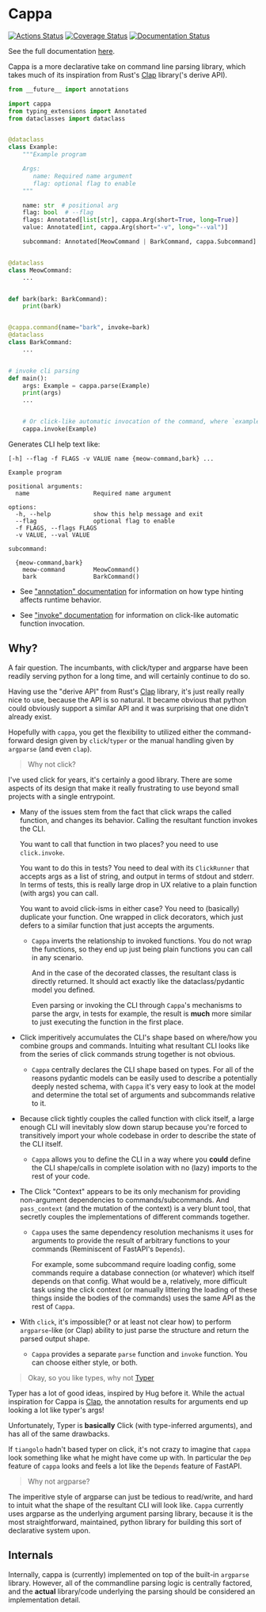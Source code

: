 # Cappa

[![Actions Status](https://github.com/dancardin/cappa/workflows/test/badge.svg)](https://github.com/dancardin/cappa/actions)
[![Coverage Status](https://coveralls.io/repos/github/DanCardin/cappa/badge.svg?branch=main)](https://coveralls.io/github/DanCardin/cappa?branch=main)
[![Documentation Status](https://readthedocs.org/projects/cappa/badge/?version=latest)](https://cappa.readthedocs.io/en/latest/?badge=latest)

See the full documentation [here](https://cappa.readthedocs.io/en/latest/).

Cappa is a more declarative take on command line parsing library, which takes
much of its inspiration from Rust's
[Clap](https://docs.rs/clap/latest/clap/_derive/index.html) library('s derive
API).

```python
from __future__ import annotations

import cappa
from typing_extensions import Annotated
from dataclasses import dataclass


@dataclass
class Example:
    """Example program

    Args:
       name: Required name argument
       flag: optional flag to enable
    """

    name: str  # positional arg
    flag: bool  # --flag
    flags: Annotated[list[str], cappa.Arg(short=True, long=True)]
    value: Annotated[int, cappa.Arg(short="-v", long="--val")]

    subcommand: Annotated[MeowCommand | BarkCommand, cappa.Subcommand]


@dataclass
class MeowCommand:
    ...


def bark(bark: BarkCommand):
    print(bark)


@cappa.command(name="bark", invoke=bark)
@dataclass
class BarkCommand:
    ...


# invoke cli parsing
def main():
    args: Example = cappa.parse(Example)
    print(args)
    ...


    # Or click-like automatic invocation of the command, where `example bark` would call `bark`.
    cappa.invoke(Example)
```

Generates CLI help text like:

```
[-h] --flag -f FLAGS -v VALUE name {meow-command,bark} ...

Example program

positional arguments:
  name                  Required name argument

options:
  -h, --help            show this help message and exit
  --flag                optional flag to enable
  -f FLAGS, --flags FLAGS
  -v VALUE, --val VALUE

subcommand:

  {meow-command,bark}
    meow-command        MeowCommand()
    bark                BarkCommand()
```

- See
  ["annotation" documentation](https://cappa.readthedocs.io/en/latest/annotation.html)
  for information on how type hinting affects runtime behavior.

- See
  ["invoke" documentation](https://cappa.readthedocs.io/en/latest/invoke.html)
  for information on click-like automatic function invocation.

## Why?

A fair question. The incumbants, with click/typer and argparse have been readily
serving python for a long time, and will certainly continue to do so.

Having use the "derive API" from Rust's
[Clap](https://docs.rs/clap/latest/clap/_derive/index.html) library, it's just
really really nice to use, because the API is so natural. It became obvious that
python could obviously support a similar API and it was surprising that one
didn't already exist.

Hopefully with `cappa`, you get the flexibility to utilized either the
command-forward design given by `click`/`typer` or the manual handling given by
`argparse` (and even `clap`).

> Why not click?

I've used click for years, it's certainly a good library. There are some aspects
of its design that make it really frustrating to use beyond small projects with
a single entrypoint.

- Many of the issues stem from the fact that click wraps the called function,
  and changes its behavior. Calling the resultant function invokes the CLI.

  You want to call that function in two places? you need to use `click.invoke`.

  You want to do this in tests? You need to deal with its `ClickRunner` that
  accepts args as a list of string, and output in terms of stdout and stderr. In
  terms of tests, this is really large drop in UX relative to a plain function
  (with args) you can call.

  You want to avoid click-isms in either case? You need to (basically) duplicate
  your function. One wrapped in click decorators, which just defers to a similar
  function that just accepts the arguments.

  - `Cappa` inverts the relationship to invoked functions. You do not wrap the
    functions, so they end up just being plain functions you can call in any
    scenario.

    And in the case of the decorated classes, the resultant class is directly
    returned. It should act exactly like the dataclass/pydantic model you
    defined.

    Even parsing or invoking the CLI through `Cappa`'s mechanisms to parse the
    argv, in tests for example, the result is **much** more similar to just
    executing the function in the first place.

- Click imperitively accumulates the CLI's shape based on where/how you combine
  groups and commands. Intuiting what resultant CLI looks like from the series
  of click commands strung together is not obvious.

  - `Cappa` centrally declares the CLI shape based on types. For all of the
    reasons pydantic models can be easily used to describe a potentially deeply
    nested schema, with `Cappa` it's very easy to look at the model and
    determine the total set of arguments and subcommands relative to it.

- Because click tightly couples the called function with click itself, a large
  enough CLI will inevitably slow down starup because you're forced to
  transitively import your whole codebase in order to describe the state of the
  CLI itself.

  - `Cappa` allows you to define the CLI in a way where you **could** define the
    CLI shape/calls in complete isolation with no (lazy) imports to the rest of
    your code.

- The Click "Context" appears to be its only mechanism for providing
  non-argument dependencies to commands/subcommands. And `pass_context` (and the
  mutation of the context) is a very blunt tool, that secretly couples the
  implementations of different commands together.

  - `Cappa` uses the same dependency resolution mechanisms it uses for arguments
    to provide the result of arbitrary functions to your commands (Reminiscent
    of FastAPI's `Depends`).

    For example, some subcommand require loading config, some commands require a
    database connection (or whatever) which itself depends on that config. What
    would be a, relatively, more difficult task using the click context (or
    manually littering the loading of these things inside the bodies of the
    commands) uses the same API as the rest of `Cappa`.

- With `click`, it's impossible(? or at least not clear how) to perform
  `argparse`-like (or Clap) ability to just parse the structure and return the
  parsed output shape.

  - `Cappa` provides a separate `parse` function and `invoke` function. You can
    choose either style, or both.

> Okay, so you like types, why not [Typer](https://typer.tiangolo.com/)

Typer has a lot of good ideas, inspired by Hug before it. While the actual
inspiration for Cappa is
[Clap](https://docs.rs/clap/latest/clap/_derive/index.html), the annotation
results for arguments end up looking a lot like typer's args!

Unfortunately, Typer is **basically** Click (with type-inferred arguments), and
has all of the same drawbacks.

If `tiangolo` hadn't based typer on click, it's not crazy to imagine that
`cappa` look something like what he might have come up with. In particular the
`Dep` feature of `cappa` looks and feels a lot like the `Depends` feature of
FastAPI.

> Why not argparse?

The imperitive style of argparse can just be tedious to read/write, and hard to
intuit what the shape of the resultant CLI will look like. `Cappa` currently
uses argparse as the underlying argument parsing library, because it is the most
straightforward, maintained, python library for building this sort of
declarative system upon.

## Internals

Internally, cappa is (currently) implemented on top of the built-in `argparse`
library. However, all of the commandline parsing logic is centrally factored,
and the **actual** library/code underlying the parsing should be considered an
implementation detail.
